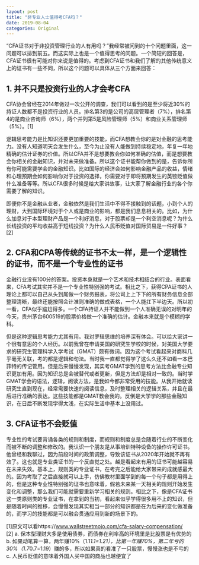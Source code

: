 ```yaml
---
layout: post
title: "非专业人士值得考CFA吗？"
date: 2019-08-04
categories: Original
---
```


“CFA证书对于非投资管理行业的人有用吗？”我经常被问到的十个问题里面，这一问题可以排到前五。而这实际上也是一个值得思考的问题。一个简短的回答是，CFA证书很有可能对你来说是值得的。考虑到CFA证书和我们了解的其他传统意义上的证书有一些不同，所以这个问题可以具体从三个方面来回答：

## 1. 并不只是投资行业的人才会考CFA
CFA协会曾经在2014年做过一次公开的调查，我们可以看到的是至少将近30%的持证人数都不是投资行业的人员。排名第3的是公司的高层管理者（7%），排名第4的是商业咨询师（6%），两个并列第5是风险管理师（5%）和商业关系管理师（5%）。[1]

逻辑思考能力是比知识还要更加重要的技能，而CFA想教会你的是对金融的思考能力。没有人知道明天会发生什么，至今为止没有人能做到持续稳定地，年复一年地精确的估计证券的价值。所以CFA并不是想要教会你如何准确的估值，而是想要教会你相关的金融知识，并对未来做准备。所以这个证书能帮你做到的是，告诉你所有你可能需要学会的金融知识。比如国际的经济会如何影响金融产品的收益，情绪和心理预期会如何影响你对于投资的选择，你需要对于即将预期发生的英镑贬值做什么准备等等。所以CFA很多时候是给大家讲故事，让大家了解金融行业的各个你需要了解的知识。

即便你不是金融从业者，金融依然是我们生活中不得不接触到的话题，小到个人的理财，大到国际环境对于个人或是商业的影响，都是我们息息相关的。比如，为什么加息对于本型理财产品是一个利好消息，对于股票却是一个利空消息呢？为什么长线投资的平均收益高于短线投资？为什么人民币贬值对国际贸易是一件好事？[2]

## 2. CFA和CPA等传统的证书不太一样，是一个逻辑性的证书，而不是一个专业性的证书 
金融行业没有100分的答案。投资本身就是一个艺术和技术相结合的行业。表面看来，CFA考试其实并不是一个专业性特别强的考试。相比之下，获得CPA证书的人理论上都可以自己从头到尾做一个财务报表，将公司上上下下的所有财务信息全部整理清晰，最终还能按照会计准则准确的做成表格，一个人能扛下半边天。所以初一看，CFA似乎尴尬得多。一个CFA持证人并不能做到一个人准确无误的对明年的今天，贵州茅台600519的股票价格做一个准确的估计。金融本来就是个模糊的学科。

但是这种逻辑思考能力尤其有用。我对罗辑思维的培养深有体会。可以给大家讲一个很有意思的个人经历。以前我曾在申请美国的研究生学校的时候，对美国大学要求的研究生管理科学入学考试（GMAT）颇有微词。因为这个考试看起来对商科几乎毫无关联，考的都是逻辑和句法。当时我一直都觉得学了这么久还不如看一本巴菲特的传记管用。但是后来慢慢发现，其实考GMAT学到的思考方法比金融专业知识更加有用。因为知识总是会被替代或者更新，但是方法却是相对一致的。当时学GMAT学会的语法，逻辑，阅读方法，是我如今都非常受用的技能。从我开始就读研究生直到现在，经常需要快速的阅读信息，及时整理相关的逻辑关系，并且在最后进行准确的表达。这些技能都是GMAT教会我的。反倒是大学学的那些金融知识，在日后不断发现学得太浅，在实际生活中基本上没用过。

## 3. CFA证书不会贬值 
专业性的考试要背诵各类的规则和制度，而规则和制度总是会随着行业的不断变化而被不断的调整和修改的。我认识一个朋友是从事培训特种设备的操作许可证书。他曾经和我聊过，因为前段时间的政策调整，导致该证书从2020年开始就不再有效了。这也就是专业类证书的一个反直觉之处。越是看起来有用的证书可能越容易在未来失效。基本上，规则类的专业证书，在考完之后能给大家带来的成就感最大的。因为考取了之后直接就可以上手，仿佛教材里面学到的每一个句子都是用得上的，但是这种专业性特别强的证书也意味着，假若未来某一天相关的规则开始发生变化和调整，那么我们可能就需要重新学习相关的规则。相比之下，像是CFA证书这一类原则类的专业证书，在拿到的当初，看起来似乎学得很多用不上的知识，但是随着时间的推移，会慢慢发现其实相当一部分的知识都是在为后来的变化做准备的，而学习的技能都是可以融会贯通应用到新的场景下的。






[1]原文可以看https://www.wallstreetmojo.com/cfa-salary-compensation/  
[2]
a. 保本型理财大多是使用债券，而债券在利率高的环境里是比股票是有优势的
b. 如果动笔算一算，两年赚10%（1.1*1.1=1.21），比第一年赚70%，第二年亏的30%（1.7*0.7=1.19）赚的多，所以如果真的看准了一只股票，慢慢涨也是不亏的
c. 人民币贬值的意味着外国人买中国的商品也越便宜了
